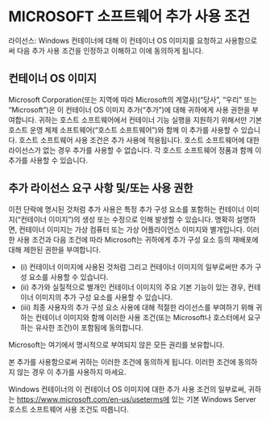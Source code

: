 
# <a name="microsoft-software-supplemental-license-terms"></a>MICROSOFT 소프트웨어 추가 사용 조건

라이선스: Windows 컨테이너에 대해 이 컨테이너 OS 이미지를 요청하고 사용함으로써 다음 추가 사용 조건을 인정하고 이해하고 이에 동의하게 됩니다.

## <a name="container-os-image"></a>컨테이너 OS 이미지 

Microsoft Corporation(또는 지역에 따라 Microsoft의 계열사)(“당사”, “우리” 또는 “Microsoft”)은 이 컨테이너 OS 이미지 추가(“추가”)에 대해 귀하에게 사용 권한을 부여합니다. 귀하는 호스트 소프트웨어에서 컨테이너 기능 실행을 지원하기 위해서만 기본 호스트 운영 체제 소프트웨어(“호스트 소프트웨어”)와 함께 이 추가를 사용할 수 있습니다.  호스트 소프트웨어 사용 조건은 추가 사용에 적용됩니다. 호스트 소프트웨어에 대한 라이선스가 없는 경우 추가를 사용할 수 없습니다. 각 호스트 소프트웨어 정품과 함께 이 추가를 사용할 수 있습니다.

## <a name="additional-licensing-requirements-andor-use-rights"></a>추가 라이선스 요구 사항 및/또는 사용 권한 

이전 단락에 명시된 것처럼 추가 사용은 특정 추가 구성 요소를 포함하는 컨테이너 이미지(“컨테이너 이미지”)의 생성 또는 수정으로 인해 발생할 수 있습니다. 명확히 설명하면, 컨테이너 이미지는 가상 컴퓨터 또는 가상 어플라이언스 이미지와 별개입니다.  이러한 사용 조건과 다음 조건에 따라 Microsoft는 귀하에게 추가 구성 요소 등의 재배포에 대해 제한된 권한을 부여합니다.

  - (i) 컨테이너 이미지에 사용된 것처럼 그리고 컨테이너 이미지의 일부로써만 추가 구성 요소를 사용할 수 있습니다.
  - (ii) 추가와 실질적으로 별개인 컨테이너 이미지의 주요 기본 기능이 있는 경우, 컨테이너 이미지의 추가 구성 요소를 사용할 수 있습니다. 
  - (iii) 최종 사용자의 추가 구성 요소 사용에 대해 적절한 라이선스를 부여하기 위해 귀하는 컨테이너 이미지와 함께 이러한 사용 조건(또는 Microsoft나 호스터에서 요구하는 유사한 조건)이 포함됨에 동의합니다.

Microsoft는 여기에서 명시적으로 부여되지 않은 모든 권리를 보유합니다.

본 추가를 사용함으로써 귀하는 이러한 조건에 동의하게 됩니다. 이러한 조건에 동의하지 않는 경우 이 추가를 사용하지 마세요.

Windows 컨테이너의 이 컨테이너 OS 이미지에 대한 추가 사용 조건의 일부로써, 귀하는 https://www.microsoft.com/en-us/useterms에 있는 기본 Windows Server 호스트 소프트웨어 사용 조건도 따릅니다.  

